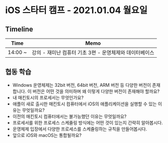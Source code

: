 # iOS 스타터 캠프 - 2021.01.04 월요일

## Timeline

Time          | Memo 
------------- | ------
14:00 ~ | 강의 - 재미난 컴퓨터 기초 3편 - 운영체제와 데이터베이스


## 협동 학습

- Windows 운영체제는 32bit 버전, 64bit 버전, ARM 버전 등 다양한 버전이 존재합니다. 이 버전은 어떤 것을 의미하며 왜 이렇게 다양한 버전이 존재해야 할까요?
- 내 매킨토시의 프로세서는 무엇인가요?
- 애플이 새로 출시한 매킨토시 컴퓨터에서 iOS의 애플리케이션을 실행할 수 있는 이유는 무엇일까요?
- 이전의 매킨토시 컴퓨터에서는 불가능했던 이유는 무엇일까요?
- 프로세서를 위한 프로세스 스케쥴링 방식에는 어떤 것이 있는지 간략히 알아봅시다.
- 운영체제 입장에서 다양한 프로세스를 스케쥴링하는 규칙을 만들어봅시다.
- 앞으로 iOS와 macOS는 통합될까요?
